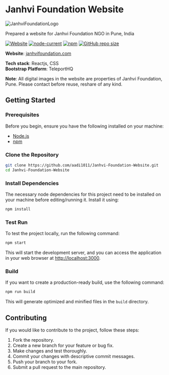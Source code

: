 # Janhvi Foundation Website

![JanhviFoundationLogo](https://github.com/aadi1011/Janhvi-Foundation-Website/assets/62766172/2a9bc462-00a5-4711-851d-f0df1147e80b)

Prepared a website for Janhvi Foundation NGO in Pune, India


[![Website](https://img.shields.io/website?up_message=Online&up_color=green&down_message=Offline&down_color=red&url=https%3A%2F%2Fwww.janhvifoundation.com%2F&label=Website)](https://www.janhvifoundation.com/)
[![node-current](https://img.shields.io/node/v/craco)](https://nodejs.org/en/download)
[![npm](https://img.shields.io/npm/v/craco)](https://www.npmjs.com/package/craco)
[![GitHub repo size](https://img.shields.io/github/repo-size/aadi1011/Janhvi-Foundation-Website)](https://github.com/aadi1011/Janhvi-Foundation-Website)


**Website**: [janhvifoundation.com](https://www.janhvifoundation.com/)

**Tech stack**: Reactjs, CSS <br>
**Bootstrap Platform**: TeleportHQ

**Note**: All digital images in the website are properties of Janhvi Foundation, Pune. Please contact before reuse, reshare of any kind.

## Getting Started

### Prerequisites
Before you begin, ensure you have the following installed on your machine:

- [Node.js](https://nodejs.org/)
- [npm](https://www.npmjs.com/)

### Clone the Repository

```bash
git clone https://github.com/aadi1011/Janhvi-Foundation-Website.git
cd Janhvi-Foundation-Website
```

### Install Dependencies

The necessary node dependencies for this project need to be installed on your machine before editing/running it. Install it using:

```bash
npm install
```

### Test Run

To test the project locally, run the following command:

```bash
npm start
```

This will start the development server, and you can access the application in your web browser at [http://localhost:3000](http://localhost:3000).

### Build

If you want to create a production-ready build, use the following command:

```bash
npm run build
```

This will generate optimized and minified files in the `build` directory.

## Contributing

If you would like to contribute to the project, follow these steps:

1. Fork the repository.
2. Create a new branch for your feature or bug fix.
3. Make changes and test thoroughly.
4. Commit your changes with descriptive commit messages.
5. Push your branch to your fork.
6. Submit a pull request to the main repository.
